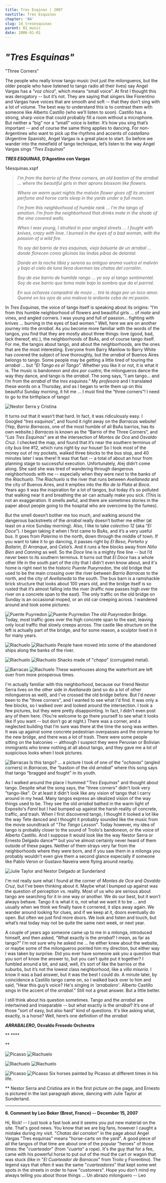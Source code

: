 ```yaml
---
title: Tres Esqinas | 2007
navtitle: Tres Esquinas
chapter: '04'
slug: 14_tresesquinas
parent: 01_music
date: 2006-01-01
---
```


# _"Tres Esquinas"_
"Three Corners"

The people who really know tango music (not just the milongueros, but the older people who have listened to tango radio all their lives) say Angel Vargas has a “_voz chica_”, which means “small voice”. At first I thought this was derogatory -- but it’s not. They are saying that singers like Fiorentino and Vargas have voices that are smooth and soft -- that they don’t sing with a lot of volume. The best way to understand this is to contrast them with someone like Alberto Castillo (who we’ll listen to soon). Castillo has a strong, sharp voice that could probably fill a room without a microphone. But neither a “big” nor a “small” voice is better. It’s how you sing that’s important -- and of course the same thing applies to dancing. For non-Argentines who want to pick up the rhythms and accents of _castellano_ (Argentine Spanish), Angel Vargas is a great place to start. So before we wander into the minefield of tango technique, let’s listen to the way Angel Vargas sings “_Tres Esquinas_”

**_TRES ESQUINAS_, D’Agostino con Vargas**

14esquinas.xspf

> _I’m from the barrio of the three corners,
> an old bastion of the arrabal ...
> where the beautiful girls in their aprons
> blossom like flowers._
>
> _Where on warm quiet nights
> the malvón flower gives off its ancient perfume
> and horse carts sleep in the yards
> under a full moon._
>
> _I’m from this neighborhood of humble rank ...
> I’m the tango of emotion.
> I’m from the neighborhood that drinks mate
> in the shade of the vine covered walls._
>
> _When I was young, I strutted
> in your angled streets ...
> I fought with knives, crazy with love.
> I burned in the eyes of a bad woman,
> with the passion of a wild fire._
>
> _Yo soy del barrio de tres esquinas,
> viejo baluarte de un arrabal ...
> donde florecen como glicinas
> las lindas pibas de delantal._
>
> _Donde en la noche tibia y serena
> su antiguo aroma vuelca el malvón
> y bajo el cielo de luna llena
> duermen las chatas del corralón._
>
> _Soy de ese barrio de humilde rango ...
> yo soy el tango sentimental.
> Soy de ese barrio que toma mate
> bajo la sombra que da el parrral._
>
> _En sus ochavas
> compadrié de mozo ...
> tiré la daga por un loco amor.
> Quemé en los ojos de una maleva
> la ardiente ceba de mi pasión._

In _Tres Esquinas_, the voice of tango itself is speaking about its origins: “I’m from this humble neighborhood of flowers and beautiful girls ... of _mate_ and vines, and angled corners. I was young and full of passion… fighting with knives ... burning in the eyes of bad women.” Well, here we are on another journey into the _arrabal_. As you become more familiar with the words of the tangos, you find that they are mostly about three things: love (good, bad, lack thereof, etc.), the neighborhoods of BsAs, and of course tango itself. For me, the tangos about tango, and about the neighborhoods, are the ones that are the most interesting. Everyone from Barry Manilow to Barry White has covered the subject of love thoroughly, but the _arrabal_ of Buenos Aires belongs to tango. Some people may be getting a little tired of touring the _arrabal_ ... but “_El Tango es el Tango_”. Whether you like it or not, it is what it is. The music is bandoneon and _dos por cuatro_, the milongueros dance the way they dance, and tango is the _arrabal_. The song says, “I am tango… and I’m from the _arrabal_ of the _tres esquinas_.” My _profesora_ and I translated these words on a Thursday, and as I began to write them up on this beautiful Sunday morning, it hit me ... I must find the “three corners”! I need to go to the birthplace of tango!

![Nestor Serra y Cristina ](/4_pics/14tresesquinas/50.jpg)

It turns out that it wasn’t that hard. In fact, it was ridiculously easy. I Googled “_tres esquinas_”, and found it right away on the _Barracas_ website! (Yep, _Barrio Barracas_, one of the most humble of all BsAs barrios, has its own website.) _Barracas_ is known as the “Barrio of the Three Corners”, and “_Las Tres Esquinas_” are at the intersection of _Montes de Oca_ and _Osvaldo Cruz_. I checked the map, and found that it’s near the southern terminus of city bus line #12, which runs right by our house! So I took most of the money out of my pockets, walked three blocks to the bus stop, and 40 minutes later I was there! It was that fast -- a total of about an hour from planning stage to successful execution. Unfortunately, Alej didn’t come along. She said she was tired of wandering through dangerous neighborhoods with me -- especially when they were next to the banks of the _Riachuelo_. The _Riachuelo_ is the river that runs between _Avellaneda_ and the city of Buenos Aires, and it empties into the _Rio de la Plata_ at _Boca_. Years ago it was the inspiration for a lot of tangos, but today it’s so polluted that walking near it and breathing the air can actually make you sick. (This is not an exaggeration. It smells awful, and there are sometimes stories in the paper about people going to the hospital who are overcome by the fumes).

But the smell doesn’t bother me too much, and walking around the dangerous backstreets of the _arrabal_ really doesn’t bother me either (at least on a nice Sunday morning). Also, I like to take _colectivo 12_ (aka “_El Doce_”). I began taking it when I first came to BsAs, and it’s a very useful bus. It goes from _Palermo_ in the north, down through the middle of town. If you want to take it to go dancing, it passes right by _El Beso, Porteño y Bailarin, El Arranque_, and _Celia’s_. And it runs a few blocks away from _Niño Bien_ and _Canning_ as well. So the _Doce_ line is a mighty fine line -- but I’d never been to its southern terminus. It turns out that _El Doce_ has a whole other life in the south part of the city that I didn't even know about, and it's home is right next to the historic _Puente Pueyrredon_, the old bridge that used to be the main crossing over the river between _Barrio Barracas_ to the north, and the city of _Avellaneda_ to the south. The bus barn is a ramshackle brick structure that looks about 100 years old, and the bridge itself is so rusted that it’s almost falling into the river (traffic now passes high over the river on a concrete span to the east). The only traffic on the old bridge on Sunday is an occasional moped, or an old car creeping across. I wandered around and took some pictures:


![Puente Puyrredon](/4_pics/14tresesquinas/image032.jpg)
![Puente Puyrredon](/4_pics/14tresesquinas/image033.jpg)
The old _Pueyrredon_ Bridge. Today, most traffic goes over the high concrete span to the east,
leaving only local traffic that slowly creeps across. The castle like structure on the left is
actually part of the bridge, and for some reason, a sculptor lived in it for many years.

![Riachuelo](/4_pics/14tresesquinas/image035.jpg)
![Riachuelo](/4_pics/14tresesquinas/image036.jpg)
People have moved into some of the abandoned ships along the banks of the river.

![Riachuelo](/4_pics/14tresesquinas/image037.jpg)
![Riachuelo](/4_pics/14tresesquinas/image038.jpg)
Shacks made of "_chapa_" (corrugated metal).

![Barracas](/4_pics/14tresesquinas/image039.jpg)
![Riachuelo](/4_pics/14tresesquinas/image040.jpg)
These warehouses along the waterfront are left over from more prosperous times.




I'm actually familiar with this neighborhood, because our friend Nestor Serra lives on the other side in _Avellaneda_ (and so do a lot of other milongueros as well), and I've crossed the old bridge before. But I'd never been to the "three corners", and I wanted to see what I'd find. It was only a few blocks, so I walked over and looked around the intersection. I took a few pictures, but they were pretty disappointing. In fact, I didn’t even post any of them here. (You’re welcome to go there yourself to see what it looks like if you want -- but don’t go at night.) There was a corner, and a neglected building that I’m sure was there at the time the song was written. It was up against some concrete pedestrian overpasses and the onramp for the new bridge, and there was a lot of trash. There were some people sitting on the balconies -- although I suspect they were Peruvian or Bolivian immigrants who knew nothing at all about tango, and they gave me a lot of suspicious looks when I took pictures.

![Barracas](/4_pics/14tresesquinas/image041.jpg)
Is this tango? ... a picture I took of one of the “_ochavas_” (angled corners) in _Barracas_,
the “bastion of the old _arrabal_” where this song says that tango “bragged and fought” in its youth.

As I walked around the place I hummed "_Tres Esquinas_" and thought about tango. Despite what the song says, the "three corners" didn't look very "tango-like". Or at least it didn't look like any vision of tango that I carry around in my head. Many tangos express an idealized vision of the way things used to be. They see the old _arrabal_ bathed in the warm light of Exposito's _Farol_ but I had bumped up against the harsh reality of concrete, traffic, and trash. When I first discovered tango, I thought it looked a lot like the way Tete danced and I thought it probably sounded like the music from the movie soundtrack of "_The Tango Lesson_". Today however, my idea of tango is probably closer to the sound of Troilo's bandoneon, or the voice of Alberto Castillo. And I suppose it would look like the way Nestor Serra or Ernesto Delgado dance\*\* but you've almost certainly never heard of them outside of these pages. Neither of them strays very far from the neighborhoods where they were born, and if you saw them in a milonga you probably wouldn't even give them a second glance especially if someone like Pablo Veron or Gustavo Naveira were flying around nearby.

![Julie Taylor and Nestor Delgado at Sunderland](/4_pics/14tresesquinas/e10.jpg)

I'm not really sure what I found at the corner of _Montes de Oca_ and _Osvaldo Cruz_, but I've been thinking about it. Maybe what I bumped up against was the question of perception vs. reality. Most of us who are serious about tango are searching for it in one way or another. We do our best, but it won’t always behave. Tango it is what it is, not what we want it to be ... and usually when we think we finally have it cornered, it slips away again. We wander around looking for clues, and if we keep at it, doors eventually do open. But often we just find more doors. We look and listen and touch, but what’s real today may not be quite the same next week, or next year.

A couple of years ago someone came up to me in a milonga, introduced himself, and then asked, “What exactly is the _arrabal_? I mean, as far as tango?” I'm not sure why he asked me ... he either knew about the website, or maybe some of the milongueros pointed him my direction, but either way I was taken by surprise. Did you ever have someone ask you a question that you sort of know the answer to, but you can’t quite put it together? I fumbled around a bit, and said, well, it’s sort of like the barrios or the suburbs, but it’s not the lowest class neighborhood, like a _villa miseria_. I know it was a bad answer, but it was the best I could do. A minute later, by coincidence a Castillo tango came on, so I walked back over to him and said, "Hear this guy’s voice? He's singing in _'arrabalero'_. Alberto Castillo sings in the accent of the _arrabal_." Still not a great answer. But a little better.

I still think about his question sometimes. Tango and the _arrabal_ are intertwined and inseparable -- but what exactly is the _arrabal_? It’s one of those "sort of easy, but also hard" kind of questions. It's like asking what, exactly, is a horse? Well, here’s one definition of the _arrabal_:

**_ARRABALERO_, Osvaldo Fresedo Orchestra**


**
\*\*\*\*

**

![Picasso](/4_pics/14tresesquinas/image042.jpg)
![Riachuelo](/4_pics/14tresesquinas/image043.jpg)

![Riachuelo](/4_pics/14tresesquinas/image044.jpg)
![Riachuelo](/4_pics/14tresesquinas/image045.jpg)

![Picasso](/4_pics/14tresesquinas/image029.jpg)
![Picasso](/4_pics/14tresesquinas/image046.jpg)
Six horses painted by Picasso at different times in his life.

\*\* Nestor Serra and Cristina are in the first picture on the page, and Ernesto is pictured in the last paragraph above, dancing with Julie Taylor at Sunderland.


-----

**6\. Comment by Leo Beker (Brest, France)  --  December 15, 2007**

Hi, Rick!  -- I just took a fast look and it seems you put new material on the site. That's good news. You know that we are big fans, however I caught a mistake during my visit. "_Chatas del corralon_" in the page about Angel Vargas "Tres esquinas" means "horse-carts on the yard". A good piece of all the tangos of that time are about one of the popular "heroes" of those times: the "_cuarteador_" (from "_cuarta_" a rope). It's the guy that for a fee, came with his powerful horse to put out of the mud the cart or wagon that was stuck (like in "_El Cuarteador de Barracas_" from Troilo y Fiorentino). The legend says that often it was the same "_cuarteadores_" that kept some wet spots in the streets in order to have "customers". Hope you don't mind my always telling you about those things ...
Un abrazo milonguero -- Leo
